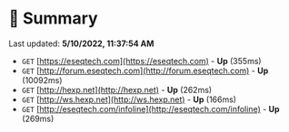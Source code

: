 # 📖 Summary
Last updated: **5/10/2022, 11:37:54 AM**

- `GET` [https://eseqtech.com](https://eseqtech.com) - **Up** (355ms)
- `GET` [http://forum.eseqtech.com](http://forum.eseqtech.com) - **Up** (10092ms)
- `GET` [http://hexp.net](http://hexp.net) - **Up** (262ms)
- `GET` [http://ws.hexp.net](http://ws.hexp.net) - **Up** (166ms)
- `GET` [http://eseqtech.com/infoline](http://eseqtech.com/infoline) - **Up** (269ms)
